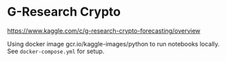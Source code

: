 # G-Research Crypto
https://www.kaggle.com/c/g-research-crypto-forecasting/overview

Using docker image gcr.io/kaggle-images/python to run notebooks locally. See `docker-compose.yml` for setup. 
